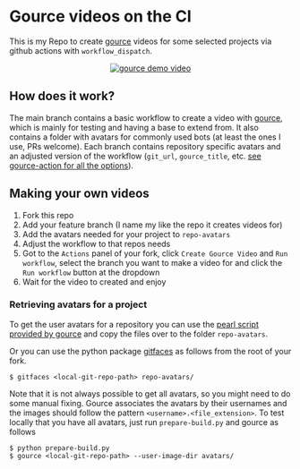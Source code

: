 # Gource videos on the CI

This is my Repo to create [gource](https://github.com/acaudwell/Gource) videos for some selected projects via github actions with `workflow_dispatch`.

<div align="center">

[![gource demo video](https://img.youtube.com/vi/NjUuAuBcoqs/0.jpg)](https://www.youtube.com/watch?v=NjUuAuBcoqs "gource demo video")

</div>

## How does it work?

The main branch contains a basic workflow to create a video with [gource](https://github.com/acaudwell/Gource), which is mainly for testing and having a base to extend from.
It also contains a folder with avatars for commonly used bots (at least the ones I use, PRs welcome).
Each branch contains repository specific avatars and an adjusted version of the workflow (`git_url`, `gource_title`, etc. [see gource-action for all the options](https://github.com/NBprojekt/gource-action)).

## Making your own videos

1. Fork this repo
1. Add your feature branch (I name my like the repo it creates videos for)
1. Add the avatars needed for your project to `repo-avatars`
1. Adjust the workflow to that repos needs
1. Got to the `Actions` panel of your fork, click `Create Gource Video` and `Run workflow`, select the branch you want to make a video for and click the `Run workflow` button at the dropdown
1. Wait for the video to created and enjoy

### Retrieving avatars for a project

To get the user avatars for a repository you can use the [pearl script provided by gource](https://github.com/acaudwell/Gource/wiki/Gravatar-Example) and copy the files over to the folder `repo-avatars`.

Or you can use the python package [gitfaces](https://github.com/nschloe/gitfaces) as follows from the root of your fork.

```console
$ gitfaces <local-git-repo-path> repo-avatars/
```

Note that it is not always possible to get all avatars, so you might need to do some manual fixing. Gource associates the avatars by their usernames and the images should follow the pattern `<username>.<file_extension>`.
To test locally that you have all avatars, just run `prepare-build.py` and gource as follows

```console
$ python prepare-build.py
$ gource <local-git-repo-path> --user-image-dir avatars/
```
